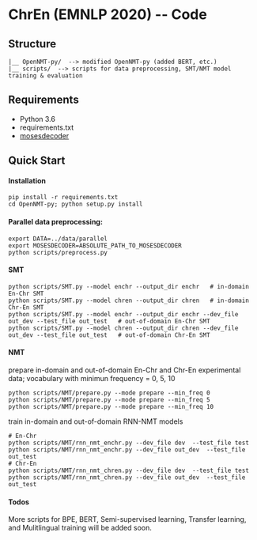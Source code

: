 # ChrEn (EMNLP 2020) -- Code

## Structure

```
|__ OpenNMT-py/  --> modified OpenNMT-py (added BERT, etc.)
|__ scripts/  --> scripts for data preprocessing, SMT/NMT model training & evaluation
```

## Requirements

* Python 3.6
* requirements.txt
* [mosesdecoder](https://github.com/moses-smt/mosesdecoder)

## Quick Start

#### Installation
```
pip install -r requirements.txt
cd OpenNMT-py; python setup.py install
```

#### Parallel data preprocessing:
```
export DATA=../data/parallel
export MOSESDECODER=ABSOLUTE_PATH_TO_MOSESDECODER
python scripts/preprocess.py
```

#### SMT

```
python scripts/SMT.py --model enchr --output_dir enchr   # in-domain En-Chr SMT
python scripts/SMT.py --model chren --output_dir chren   # in-domain Chr-En SMT
python scripts/SMT.py --model enchr --output_dir enchr --dev_file out_dev --test_file out_test   # out-of-domain En-Chr SMT
python scripts/SMT.py --model chren --output_dir chren --dev_file out_dev --test_file out_test   # out-of-domain Chr-En SMT
```

#### NMT

prepare in-domain and out-of-domain En-Chr and Chr-En experimental data; vocabulary with minimun frequency = 0, 5, 10
```
python scripts/NMT/prepare.py --mode prepare --min_freq 0  
python scripts/NMT/prepare.py --mode prepare --min_freq 5 
python scripts/NMT/prepare.py --mode prepare --min_freq 10 
```

train in-domain and out-of-domain RNN-NMT models
```
# En-Chr 
python scripts/NMT/rnn_nmt_enchr.py --dev_file dev  --test_file test
python scripts/NMT/rnn_nmt_enchr.py --dev_file out_dev  --test_file out_test
# Chr-En
python scripts/NMT/rnn_nmt_chren.py --dev_file dev  --test_file test
python scripts/NMT/rnn_nmt_chren.py --dev_file out_dev  --test_file out_test
```


#### Todos
More scripts for BPE, BERT, Semi-supervised learning, Transfer learning, and Mulitlingual training will be added soon.